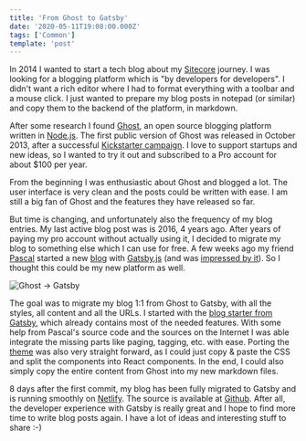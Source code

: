 ```yaml
---
title: 'From Ghost to Gatsby'
date: '2020-05-11T19:08:00.000Z'
tags: ['Common']
template: 'post'
---
```


In 2014 I wanted to start a tech blog about my
[Sitecore](https://www.sitecore.com) journey. I was looking for a blogging
platform which is "by developers for developers". I didn't want a rich editor
where I had to format everything with a toolbar and a mouse click. I just wanted
to prepare my blog posts in notepad (or similar) and copy them to the backend of
the platform, in markdown.

After some research I found [Ghost](https://ghost.org/), an open source blogging
platform written in [Node.js](https://nodejs.org/). The first public version of
Ghost was released in October 2013, after a successful [Kickstarter
campaign](https://ghost.org/changelog/ghost-kickstarter). I love to support
startups and new ideas, so I wanted to try it out and subscribed to a Pro
account for about \$100 per year.

From the beginning I was enthusiastic about Ghost and blogged a lot. The user
interface is very clean and the posts could be written with ease. I am still a
big fan of Ghost and the features they have released so far.

But time is changing, and unfortunately also the frequency of my blog entries.
My last active blog post was is 2016, 4 years ago. After years of paying my pro
account without actually using it, I decided to migrate my blog to something
else which I can use for free. A few weeks ago my friend
[Pascal](https://twitter.com/rootix) started a new [blog](https://www.rootix.ch)
with [Gatsby.js](https://www.gatsbyjs.org) (and was [impressed by
it](https://rootix.ch/built-with-gatsby/)). So I thought this could be my new
platform as well.

![Ghost -> Gatsby](./images/ghost-to-gatsby.png)

The goal was to migrate my blog 1:1 from Ghost to Gatsby, with all the styles,
all content and all the URLs. I started with the [blog starter from
Gatsby](https://github.com/gatsbyjs/gatsby-starter-blog), which already contains
most of the needed features. With some help from Pascal's source code and the
sources on the Internet I was able integrate the missing parts like paging,
tagging, etc. with ease. Porting the
[theme](https://github.com/epistrephein/Steam) was also very straight forward,
as I could just copy & paste the CSS and split the components into React
components. In the end, I could also simply copy the entire content from Ghost
into my new markdown files.

8 days after the first commit, my blog has been fully migrated to Gatsby and is
running smoothly on [Netlify](https://www.netlify.com). The source is available
at [Github](https://github.com/kevinbrechbuehl/Blog). After all, the developer
experience with Gatsby is really great and I hope to find more time to write
blog posts again. I have a lot of ideas and interesting stuff to share :-)
